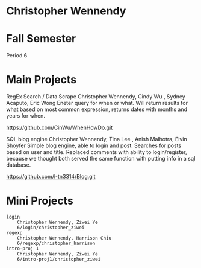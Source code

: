 Christopher Wennendy
===============================
Fall Semester
===========================
Period 6

Main Projects
===================
RegEx Search / Data Scrape
Christopher Wennendy, Cindy Wu , Sydney Acaputo, Eric Wong
Eneter query for when or what. Will return results for what based on most common expression, returns dates with months and years for when.

https://github.com/CinWu/WhenHowDo.git

SQL blog engine
Christopher Wennendy, Tina Lee , Anish Malhotra, Elvin Shoyfer
Simple blog engine, able to login and post. Searches for posts based on user and title. Replaced comments with ability to login/register, because we thought both served the same function with putting info in a sql database.

https://github.com/l-tn3314/Blog.git

Mini Projects
==================

    login
        Christopher Wennendy, Ziwei Ye
        6/login/christopher_ziwei
    regexp
        Christopher Wennendy, Harrison Chiu
        6/regexp/christopher_harrison
    intro-proj 1
        Christopher Wennendy, Ziwei Ye
        6/intro-proj1/christopher_ziwei
